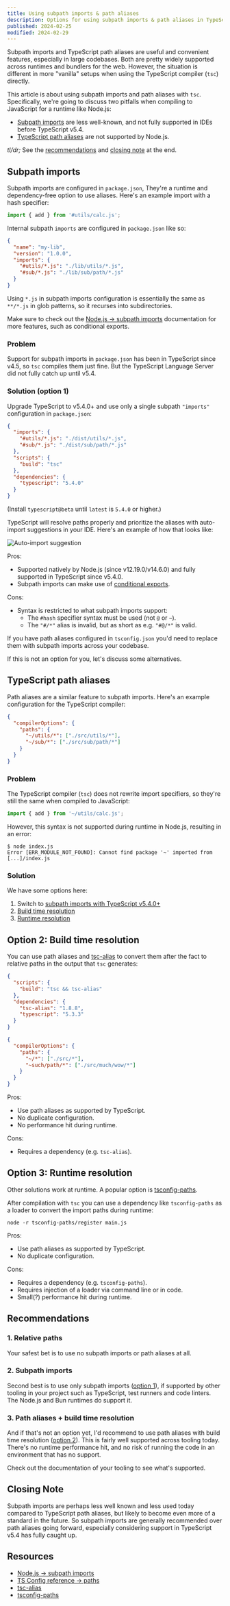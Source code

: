 ```yaml
---
title: Using subpath imports & path aliases
description: Options for using subpath imports & path aliases in TypeScript
published: 2024-02-25
modified: 2024-02-29
---
```


Subpath imports and TypeScript path aliases are useful and convenient features,
especially in large codebases. Both are pretty widely supported across runtimes
and bundlers for the web. However, the situation is different in more "vanilla"
setups when using the TypeScript compiler (`tsc`) directly.

This article is about using subpath imports and path aliases with `tsc`.
Specifically, we're going to discuss two pitfalls when compiling to JavaScript
for a runtime like Node.js:

- [Subpath imports][1] are less well-known, and not fully supported in IDEs
  before TypeScript v5.4.
- [TypeScript path aliases][2] are not supported by Node.js.

_tl/dr;_ See the [recommendations][3] and [closing note][4] at the end.

## Subpath imports

Subpath imports are configured in `package.json`, They're a runtime and
dependency-free option to use aliases. Here's an example import with a hash
specifier:

```js title="index.js"
import { add } from '#utils/calc.js';
```

Internal subpath `imports` are configured in `package.json` like so:

```json title="package.json"
{
  "name": "my-lib",
  "version": "1.0.0",
  "imports": {
    "#utils/*.js": "./lib/utils/*.js",
    "#sub/*.js": "./lib/sub/path/*.js"
  }
}
```

Using `*.js` in subpath imports configuration is essentially the same as
`**/*.js` in glob patterns, so it recurses into subdirectories.

Make sure to check out the [Node.js → subpath imports][5] documentation for more
features, such as conditional exports.

### Problem

Support for subpath imports in `package.json` has been in TypeScript since v4.5,
so `tsc` compiles them just fine. But the TypeScript Language Server did not
fully catch up until v5.4.

### Solution (option 1)

Upgrade TypeScript to v5.4.0+ and use only a single subpath `"imports"`
configuration in `package.json`:

```json title="package.json"
{
  "imports": {
    "#utils/*.js": "./dist/utils/*.js",
    "#sub/*.js": "./dist/sub/path/*.js"
  },
  "scripts": {
    "build": "tsc"
  },
  "dependencies": {
    "typescript": "5.4.0"
  }
}
```

(Install `typescript@beta` until `latest` is `5.4.0` or higher.)

TypeScript will resolve paths properly and prioritize the aliases with
auto-import suggestions in your IDE. Here's an example of how that looks like:

![Auto-import suggestion](./auto-import-suggestion.png)

Pros:

- Supported natively by Node.js (since v12.19.0/v14.6.0) and fully supported in
  TypeScript since v5.4.0.
- Subpath imports can make use of [conditional exports][6].

Cons:

- Syntax is restricted to what subpath imports support:
  - The `#hash` specifier syntax must be used (not `@` or `~`).
  - The `"#/*"` alias is invalid, but as short as e.g. `"#@/*"` is valid.

If you have path aliases configured in `tsconfig.json` you'd need to replace
them with subpath imports across your codebase.

If this is not an option for you, let's discuss some alternatives.

## TypeScript path aliases

Path aliases are a similar feature to subpath imports. Here's an example
configuration for the TypeScript compiler:

```json title="tsconfig.json"
{
  "compilerOptions": {
    "paths": {
      "~/utils/*": ["./src/utils/*"],
      "~/sub/*": ["./src/sub/path/*"]
    }
  }
}
```

### Problem

The TypeScript compiler (`tsc`) does not rewrite import specifiers, so they're
still the same when compiled to JavaScript:

```js title="index.js"
import { add } from '~/utils/calc.js';
```

However, this syntax is not supported during runtime in Node.js, resulting in an
error:

```shell
$ node index.js
Error [ERR_MODULE_NOT_FOUND]: Cannot find package '~' imported from [...]/index.js
```

### Solution

We have some options here:

1. Switch to [subpath imports with TypeScript v5.4.0+][8]
2. [Build time resolution][9]
3. [Runtime resolution][10]

## Option 2: Build time resolution

You can use path aliases and [tsc-alias][11] to convert them after the fact to
relative paths in the output that `tsc` generates:

```json title="package.json"
{
  "scripts": {
    "build": "tsc && tsc-alias"
  },
  "dependencies": {
    "tsc-alias": "1.8.8",
    "typescript": "5.3.3"
  }
}
```

```json title="tsconfig.json"
{
  "compilerOptions": {
    "paths": {
      "~/*": ["./src/*"],
      "~such/path/*": ["./src/much/wow/*"]
    }
  }
}
```

Pros:

- Use path aliases as supported by TypeScript.
- No duplicate configuration.
- No performance hit during runtime.

Cons:

- Requires a dependency (e.g. `tsc-alias`).

## Option 3: Runtime resolution

Other solutions work at runtime. A popular option is [tsconfig-paths][12].

After compilation with `tsc` you can use a dependency like `tsconfig-paths` as a
loader to convert the import paths during runtime:

```shell
node -r tsconfig-paths/register main.js
```

Pros:

- Use path aliases as supported by TypeScript.
- No duplicate configuration.

Cons:

- Requires a dependency (e.g. `tsconfig-paths`).
- Requires injection of a loader via command line or in code.
- Small(?) performance hit during runtime.

## Recommendations

### 1. Relative paths

Your safest bet is to use no subpath imports or path aliases at all.

### 2. Subpath imports

Second best is to use only subpath imports ([option 1][8]), if supported by
other tooling in your project such as TypeScript, test runners and code linters.
The Node.js and Bun runtimes do support it.

### 3. Path aliases + build time resolution

And if that's not an option yet, I'd recommend to use path aliases with build
time resolution ([option 2][9]). This is fairly well supported across tooling
today. There's no runtime performance hit, and no risk of running the code in an
environment that has no support.

Check out the documentation of your tooling to see what's supported.

## Closing Note

Subpath imports are perhaps less well known and less used today compared to
TypeScript path aliases, but likely to become even more of a standard in the
future. So subpath imports are generally recommended over path aliases going
forward, especially considering support in TypeScript v5.4 has fully caught up.

## Resources

- [Node.js → subpath imports][5]
- [TS Config reference → paths][13]
- [tsc-alias][11]
- [tsconfig-paths][12]

[1]: #subpath-imports
[2]: #typescript-path-aliases
[3]: #recommendations
[4]: #closing-note
[5]: https://nodejs.org/api/packages.html#subpath-imports
[6]: https://nodejs.org/api/packages.html#conditional-exports
[7]: #solution
[8]: #solution-option-1
[9]: #option-2-build-time-resolution
[10]: #option-3-runtime-resolution
[11]: https://www.npmjs.com/package/tsc-alias
[12]: https://www.npmjs.com/package/tsconfig-paths
[13]: https://www.typescriptlang.org/tsconfig#paths
